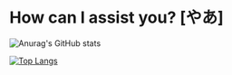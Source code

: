 # How can I assist you? [やあ]

![Anurag's GitHub stats](https://github-readme-stats.vercel.app/api?username=Pl4st1c&show_icons=true&theme=radical)

[![Top Langs](https://github-readme-stats.vercel.app/api/top-langs/?username=anuraghazra&layout=compact)](https://github.com/anuraghazra/github-readme-stats)
